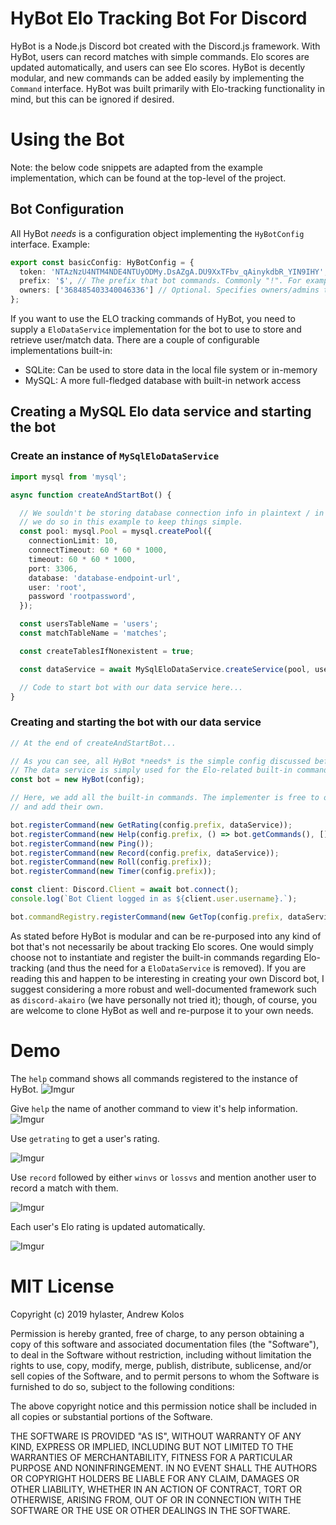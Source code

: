 # HyBot Elo Tracking Bot For Discord

HyBot is a Node.js Discord bot created with the Discord.js framework. With HyBot, users can record matches with simple commands. Elo scores are updated automatically, and users can see Elo scores.
HyBot is decently modular, and new commands can be added easily by implementing the `Command` interface. HyBot was built primarily with Elo-tracking functionality in mind, but this can be ignored if desired.

# Using the Bot

Note: the below code snippets are adapted from the example implementation, which can be found at the top-level of the project.

## Bot Configuration
All HyBot *needs* is a configuration object implementing the `HyBotConfig` interface. Example:

```TypeScript
export const basicConfig: HyBotConfig = {
  token: 'NTAzNzU4NTM4NDE4NTUyODMy.DsAZgA.DU9XxTFbv_qAinykdbR_YIN9IHY', // The bot's user token.
  prefix: '$', // The prefix that bot commands. Commonly "!". For example, if the user wants to use the 'ping' command, they would type '!ping'.
  owners: ['368485403340046336'] // Optional. Specifies owners/admins that may have access to special commands, if implemented.
};
```

If you want to use the ELO tracking commands of HyBot, you need to supply a `EloDataService` implementation for the bot to use to store and retrieve user/match data. There are a couple of configurable implementations built-in:

* SQLite: Can be used to store data in the local file system or in-memory
* MySQL: A more full-fledged database with built-in network access

## Creating a MySQL Elo data service and starting the bot


### Create an instance of `MySqlEloDataService`
```TypeScript
import mysql from 'mysql';

async function createAndStartBot() {

  // We souldn't be storing database connection info in plaintext / in code, but
  // we do so in this example to keep things simple.
  const pool: mysql.Pool = mysql.createPool({
    connectionLimit: 10,
    connectTimeout: 60 * 60 * 1000,
    timeout: 60 * 60 * 1000,
    port: 3306,
    database: 'database-endpoint-url',
    user: 'root',
    password 'rootpassword',
  });

  const usersTableName = 'users';
  const matchTableName = 'matches';

  const createTablesIfNonexistent = true;

  const dataService = await MySqlEloDataService.createService(pool, usersTableName, matchTableName, createTablesIfNonexistent);

  // Code to start bot with our data service here...
}
```

### Creating and starting the bot with our data service
```TypeScript
// At the end of createAndStartBot...

// As you can see, all HyBot *needs* is the simple config discussed before the data service.
// The data service is simply used for the Elo-related built-in commands.
const bot = new HyBot(config);

// Here, we add all the built-in commands. The implementer is free to omit any of these commands
// and add their own.

bot.registerCommand(new GetRating(config.prefix, dataService));
bot.registerCommand(new Help(config.prefix, () => bot.getCommands(), []));
bot.registerCommand(new Ping());
bot.registerCommand(new Record(config.prefix, dataService));
bot.registerCommand(new Roll(config.prefix));
bot.registerCommand(new Timer(config.prefix));

const client: Discord.Client = await bot.connect();
console.log(`Bot Client logged in as ${client.user.username}.`);

bot.commandRegistry.registerCommand(new GetTop(config.prefix, dataService, client));
```

As stated before HyBot is modular and can be re-purposed into any kind of bot that's not necessarily be about tracking Elo scores. One would simply choose not to instantiate and register the built-in commands regarding Elo-tracking (and thus the need for a `EloDataService` is removed). If you are reading this and happen to be interesting in creating your own Discord bot, I suggest considering a more robust and well-documented framework such as `discord-akairo` (we have personally not tried it); though, of course, you are welcome to clone HyBot as well and re-purpose it to your own needs.

# Demo

The `help` command shows all commands registered to the instance of HyBot.
![Imgur](https://i.imgur.com/tfB3Z15.png)

Give `help` the name of another command to view it's help information.
![Imgur](https://i.imgur.com/LRmsu0w.png)

Use `getrating` to get a user's rating.

![Imgur](https://i.imgur.com/ZA3xXDW.png)

Use `record` followed by either `winvs` or `lossvs` and mention another user to record a match with them.

![Imgur](https://i.imgur.com/UA0nGtM.png)

Each user's Elo rating is updated automatically.

![Imgur](https://i.imgur.com/GqvCX8z.png)

# MIT License

Copyright (c) 2019 hylaster, Andrew Kolos

Permission is hereby granted, free of charge, to any person obtaining a copy
of this software and associated documentation files (the "Software"), to deal
in the Software without restriction, including without limitation the rights
to use, copy, modify, merge, publish, distribute, sublicense, and/or sell
copies of the Software, and to permit persons to whom the Software is
furnished to do so, subject to the following conditions:

The above copyright notice and this permission notice shall be included in all
copies or substantial portions of the Software.

THE SOFTWARE IS PROVIDED "AS IS", WITHOUT WARRANTY OF ANY KIND, EXPRESS OR
IMPLIED, INCLUDING BUT NOT LIMITED TO THE WARRANTIES OF MERCHANTABILITY,
FITNESS FOR A PARTICULAR PURPOSE AND NONINFRINGEMENT. IN NO EVENT SHALL THE
AUTHORS OR COPYRIGHT HOLDERS BE LIABLE FOR ANY CLAIM, DAMAGES OR OTHER
LIABILITY, WHETHER IN AN ACTION OF CONTRACT, TORT OR OTHERWISE, ARISING FROM,
OUT OF OR IN CONNECTION WITH THE SOFTWARE OR THE USE OR OTHER DEALINGS IN THE
SOFTWARE.
